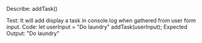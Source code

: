 Describe: addTask()

Test: It will add display a task in console.log when gathered from user form input.
Code: 
let userInput = "Do laundry" 
addTask(userInput);
Expected Output: "Do laundry"

